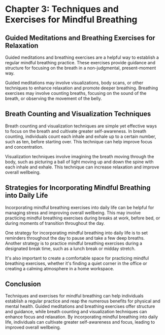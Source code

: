 Chapter 3: Techniques and Exercises for Mindful Breathing
=========================================================

Guided Meditations and Breathing Exercises for Relaxation
---------------------------------------------------------

Guided meditations and breathing exercises are a helpful way to establish a regular mindful breathing practice. These exercises provide guidance and structure for focusing on the breath in a non-judgmental, present-moment way.

Guided meditations may involve visualizations, body scans, or other techniques to enhance relaxation and promote deeper breathing. Breathing exercises may involve counting breaths, focusing on the sound of the breath, or observing the movement of the belly.

Breath Counting and Visualization Techniques
--------------------------------------------

Breath counting and visualization techniques are simple yet effective ways to focus on the breath and cultivate greater self-awareness. In breath counting, individuals count each inhale and exhale up to a certain number, such as ten, before starting over. This technique can help improve focus and concentration.

Visualization techniques involve imagining the breath moving through the body, such as picturing a ball of light moving up and down the spine with each inhale and exhale. This technique can increase relaxation and improve overall wellbeing.

Strategies for Incorporating Mindful Breathing into Daily Life
--------------------------------------------------------------

Incorporating mindful breathing exercises into daily life can be helpful for managing stress and improving overall wellbeing. This may involve practicing mindful breathing exercises during breaks at work, before bed, or during moments of transition throughout the day.

One strategy for incorporating mindful breathing into daily life is to set reminders throughout the day to pause and take a few deep breaths. Another strategy is to practice mindful breathing exercises during a designated break time, such as a lunch break or midday stretch.

It's also important to create a comfortable space for practicing mindful breathing exercises, whether it's finding a quiet corner in the office or creating a calming atmosphere in a home workspace.

Conclusion
----------

Techniques and exercises for mindful breathing can help individuals establish a regular practice and reap the numerous benefits for physical and mental health. Guided meditations and breathing exercises offer structure and guidance, while breath counting and visualization techniques can enhance focus and relaxation. By incorporating mindful breathing into daily life, individuals can cultivate greater self-awareness and focus, leading to improved overall wellbeing.



